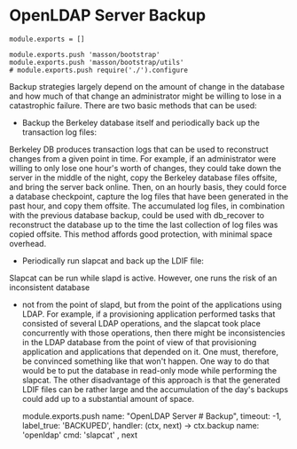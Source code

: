 
# OpenLDAP Server Backup

    module.exports = []

    module.exports.push 'masson/bootstrap'
    module.exports.push 'masson/bootstrap/utils'
    # module.exports.push require('./').configure

Backup strategies largely depend on the amount of change in the database and how
much of that change an administrator might be willing to lose in a catastrophic failure. 
There are two basic methods that can be used:

*   Backup the Berkeley database itself and periodically back up the transaction log files:

Berkeley DB produces transaction logs that can be used to reconstruct changes from a given 
point in time. For example, if an administrator were willing to only lose one hour's worth
of changes, they could take down the server in the middle of the night, copy the Berkeley
database files offsite, and bring the server back online. Then, on an hourly basis, they
could force a database checkpoint, capture the log files that have been generated in the
past hour, and copy them offsite. The accumulated log files, in combination with the previous
database backup, could be used with db_recover to reconstruct the database up to the time the
last collection of log files was copied offsite. This method affords good protection,
with minimal space overhead.

*   Periodically run slapcat and back up the LDIF file:

Slapcat can be run while slapd is active. However, one runs the risk of an inconsistent database
- not from the point of slapd, but from the point of the applications using LDAP. 
For example, if a provisioning application performed tasks that consisted of several LDAP operations, 
and the slapcat took place concurrently with those operations, then there might be inconsistencies in
the LDAP database from the point of view of that provisioning application and applications that depended
on it. One must, therefore, be convinced something like that won't happen. One way to do that would be 
to put the database in read-only mode while performing the slapcat. The other disadvantage of this approach 
is that the generated LDIF files can be rather large and the accumulation of the day's backups could add up 
to a substantial amount of space.


    module.exports.push name: "OpenLDAP Server # Backup", timeout: -1, label_true: 'BACKUPED', handler: (ctx, next) ->
      ctx.backup
        name: 'openldap'
        cmd: 'slapcat'
      , next
